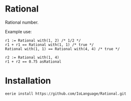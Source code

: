 # Rational 
Rational number.

Example use:
```Io
r1 := Rational with(1, 2) /* 1/2 */
r1 + r1 == Rational with(1, 1) /* true */
Rational with(1, 1) == Rational with(4, 4) /* true */

r2 := Rational with(1, 4)
r1 + r2 == 0.75 asRational
```

# Installation
```
eerie install https://github.com/IoLanguage/Rational.git
```
